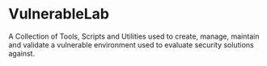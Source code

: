 # VulnerableLab
A Collection of Tools, Scripts and Utilities used to create, manage, maintain and validate a vulnerable environment used to evaluate security solutions against.
